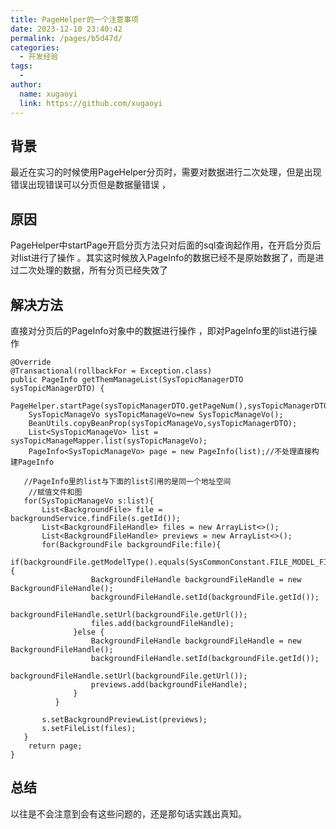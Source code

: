 ```yaml
---
title: PageHelper的一个注意事项
date: 2023-12-10 23:40:42
permalink: /pages/b5d47d/
categories:
  - 开发经验
tags:
  - 
author: 
  name: xugaoyi
  link: https://github.com/xugaoyi
---
```



## 背景

最近在实习的时候使用PageHelper分页时，需要对数据进行二次处理，但是出现错误出现错误可以分页但是数据量错误 ，

## 原因

PageHelper中startPage开启分页方法只对后面的sql查询起作用，在开启分页后对list进行了操作 。其实这时候放入PageInfo的数据已经不是原始数据了，而是进过二次处理的数据，所有分页已经失效了

 

## 解决方法

直接对分页后的PageInfo对象中的数据进行操作 ，即对PageInfo里的list进行操作


```
@Override
@Transactional(rollbackFor = Exception.class)
public PageInfo getThemManageList(SysTopicManagerDTO sysTopicManagerDTO) {
    PageHelper.startPage(sysTopicManagerDTO.getPageNum(),sysTopicManagerDTO.getPageSize());
    SysTopicManageVo sysTopicManageVo=new SysTopicManageVo();
    BeanUtils.copyBeanProp(sysTopicManageVo,sysTopicManagerDTO);
    List<SysTopicManageVo> list = sysTopicManageMapper.list(sysTopicManageVo);
    PageInfo<SysTopicManageVo> page = new PageInfo(list);//不处理直接构建PageInfo
   
   //PageInfo里的list与下面的list引用的是同一个地址空间
    //赋值文件和图
   for(SysTopicManageVo s:list){
       List<BackgroundFile> file = backgroundService.findFile(s.getId());
       List<BackgroundFileHandle> files = new ArrayList<>();
       List<BackgroundFileHandle> previews = new ArrayList<>();
       for(BackgroundFile backgroundFile:file){
              if(backgroundFile.getModelType().equals(SysCommonConstant.FILE_MODEL_FILE)){
                  BackgroundFileHandle backgroundFileHandle = new BackgroundFileHandle();
                  backgroundFileHandle.setId(backgroundFile.getId());
                  backgroundFileHandle.setUrl(backgroundFile.getUrl());
                  files.add(backgroundFileHandle);
              }else {
                  BackgroundFileHandle backgroundFileHandle = new BackgroundFileHandle();
                  backgroundFileHandle.setId(backgroundFile.getId());
                  backgroundFileHandle.setUrl(backgroundFile.getUrl());
                  previews.add(backgroundFileHandle);
              }
          }

       s.setBackgroundPreviewList(previews);
       s.setFileList(files);
   }
    return page;
}
```

## 总结

以往是不会注意到会有这些问题的，还是那句话实践出真知。